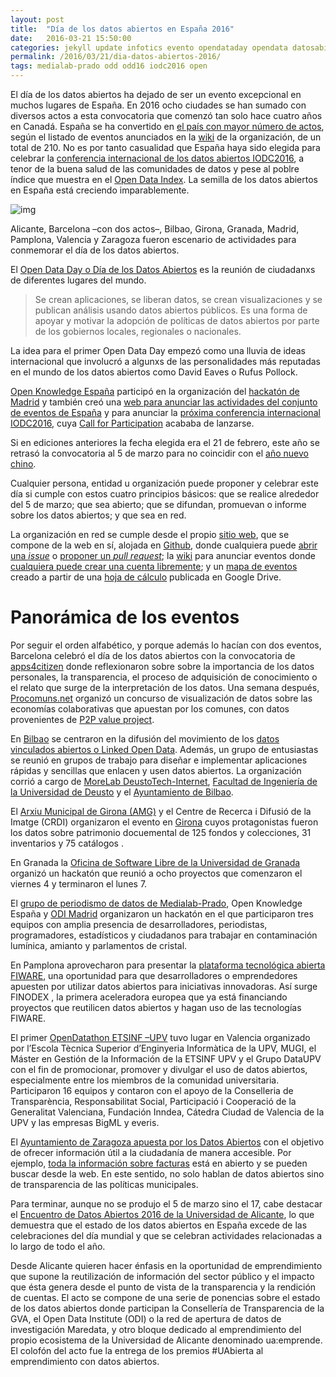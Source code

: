 ```yaml
---
layout: post
title:  "Día de los datos abiertos en España 2016"
date:   2016-03-21 15:50:00
categories: jekyll update infotics evento opendataday opendata datosabiertos
permalink: /2016/03/21/dia-datos-abiertos-2016/
tags: medialab-prado odd odd16 iodc2016 open
---
```


El día de los datos abiertos ha dejado de ser un evento excepcional en muchos lugares de España. En 2016 ocho ciudades se han sumado con diversos actos a esta convocatoria que comenzó tan solo hace cuatro años en Canadá. España se ha convertido en [el país con mayor número de actos](http://wiki.opendataday.org/2016/City_Events#Spain), según el listado de eventos anunciados en la [wiki](http://wiki.opendataday.org/2016/City_Events) de la organización, de un total de 210. No es por tanto casualidad que España haya sido elegida para celebrar la [conferencia internacional de los datos abiertos IODC2016](http://iodc2016.org), a tenor de la buena salud de las comunidades de datos y pese al poblre índice que muestra en el [Open Data Index](https://index.okfn.org/). La semilla de los datos abiertos en España está creciendo imparablemente.

![img](//farm2.staticflickr.com/1512/24561927610_88c48ce88d_o_d.jpg "Medialab-Prado celebra el día de los datos abiertos")

Alicante, Barcelona &#x2013;con dos actos&#x2013;, Bilbao, Girona, Granada, Madrid, Pamplona, Valencia y Zaragoza fueron escenario de actividades para conmemorar el día de los datos abiertos.

El [Open Data Day o Día de los Datos Abiertos](http://opendataday.org/) es la reunión de ciudadanxs de diferentes lugares del mundo.

> Se crean aplicaciones, se liberan datos, se crean visualizaciones y se publican análisis usando datos abiertos públicos. Es una forma de apoyar y motivar la adopción de políticas de datos abiertos por parte de los gobiernos locales, regionales o nacionales. 

La idea para el primer Open Data Day empezó como una lluvia de ideas internacional que involucró a algunxs de las personalidades más reputadas en el mundo de los datos abiertos como David Eaves o Rufus Pollock.

[Open Knowledge España](http://okfn.es) participó en la organización del [hackatón de Madrid](http://madrid.opendataday.org) y también creó una [web para anunciar las actividades del conjunto de eventos de España](http://spain.opendataday.org) y para anunciar la [próxima conferencia internacional IODC2016](http://opendatacon.org), cuya [Call for Participation](http://opendatacon.org/iodc16/call-for-proposals/) acababa de lanzarse.

Si en ediciones anteriores la fecha elegida era el 21 de febrero, este año se retrasó la convocatoria al 5 de marzo para no coincidir con el [año nuevo chino](http://2016chino.madrid.es).

Cualquier persona, entidad u organización puede proponer y celebrar este día si cumple con estos cuatro principios básicos: que se realice alrededor del 5 de marzo; que sea abierto; que se difundan, promuevan o informe sobre los datos abiertos; y que sea en red.

La organización en red se cumple desde el propio [sitio web](http://opendataday.org), que se compone de la web en sí, alojada en [Github](https://github.com/okfn/opendataday.org/), donde cualquiera puede [abrir una *issue*](https://github.com/okfn/opendataday.org/issues/new) o [proponer un *pull request*](https://github.com/okfn/opendataday.org/compare); la [wiki](http://wiki.opendataday.org/2016/) para anunciar eventos donde [cualquiera puede crear una cuenta libremente](http://wiki.opendataday.org/wiki/index.php?title=Special:UserLogin&returnto=Main+Page&type=signup); y un [mapa de eventos](http://opendataday.org/map/) creado a partir de una [hoja de cálculo](https://docs.google.com/spreadsheets/d/1cV43fuzwy2q2ZKDWrHVS6XR4O8B01eLevh4PD6nCENE/edit#gid=1172400195) publicada en Google Drive.

# Panorámica de los eventos

Por seguir el orden alfabético, y porque además lo hacían con dos eventos, Barcelona celebró el día de los datos abiertos con la convocatoria de [apps4citizen](https://www.eventbrite.com/e/barcelona-open-data-day-2016-tickets-22217657612) donde reflexionaron sobre sobre la importancia de los datos personales, la transparencia, el proceso de adquisición de conocimiento o el relato que surge de la interpretación de los datos. Una semana después, [Procomuns.net](http://procomuns.net/en/data-contest/) organizó un concurso de visualización de datos sobre las economías colaborativas que apuestan por los comunes, con datos provenientes de [P2P value project](http://www.p2pvalue.eu/).

En [Bilbao](http://dev.morelab.deusto.es/hackathon/index.php/P%25C3%25A1gina_principal) se centraron en la difusión del movimiento de los [datos vinculados abiertos o Linked Open Data](http://linkeddata.org/). Además, un grupo de entusiastas se reunió en grupos de trabajo para diseñar e implementar aplicaciones rápidas y sencillas que enlacen y usen datos abiertos. La organización corrió a cargo de [MoreLab DeustoTech-Internet](http://morelab.deusto.es/), [Facultad de Ingeniería de la Universidad de Deusto](http://www.ingenieria.deusto.es/cs/Satellite/ingenieria/es/facultad-ingenieria) y el [Ayuntamiento de Bilbao](http://www.bilbao.net).

El [Arxiu Municipal de Girona (AMG)](http://www.girona.cat/sgdap/cat/arxiu_portada.php) y el Centre de Recerca i Difusió de la Imatge (CRDI) organizaron el evento en [Girona](http://www.girona.cat/sgdap/cat/noticies_fitxa.php?idReg=8116) cuyos protagonistas fueron los datos sobre patrimonio docuemental de 125 fondos y colecciones, 31 inventarios y 75 catálogos .

En Granada la [Oficina de Software Libre de la Universidad de Granada](http://osl.ugr.es/) organizó un hackatón que reunió a ocho proyectos que comenzaron el viernes 4 y terminaron el lunes 7.

El [grupo de periodismo de datos de Medialab-Prado](http://medialab-prado.es/article/periodismo_de_datos_-_grupo_de_trabajo), Open Knowledge España y [ODI Madrid](http://madrid.theodi.org/) organizaron un hackatón en el que participaron tres equipos con amplia presencia de desarrolladores, periodistas, programadores, estadísticos y ciudadanos para trabajar en contaminación lumínica, amianto y parlamentos de cristal.

En Pamplona aprovecharon para presentar la [plataforma tecnológica abierta FIWARE](http://www.navarracapital.es/los-datos-abiertos-una-oportunidad-para-las-empresas/), una oportunidad para que desarrolladores o emprendedores apuesten por utilizar datos abiertos para iniciativas innovadoras. Así surge FINODEX , la primera aceleradora europea que ya está financiando proyectos que reutilicen datos abiertos y hagan uso de las tecnologías FIWARE. 

El primer [OpenDatathon ETSINF –UPV](http://noticias.inf.upv.es/?p=7890) tuvo lugar en Valencia organizado por  l’Escola Tècnica Superior d’Enginyeria Informàtica de la UPV,  MUGI, el Máster en Gestión de la Información de la ETSINF UPV y el Grupo DataUPV con el fin de promocionar, promover y divulgar el uso de datos abiertos, especialmente entre los miembros de la comunidad universitaria. Participaron 16 equipos y contaron con el apoyo de la Conselleria de Transparència, Responsabilitat Social, Participació i Cooperació de la Generalitat Valenciana, Fundación Inndea, Cátedra Ciudad de 
Valencia de la UPV y las empresas BigML y everis.

El [Ayuntamiento de Zaragoza apuesta por los Datos Abiertos](http://www.zaragoza.es/ciudad/risp/) con el objetivo de ofrecer información útil a la ciudadanía de manera accesible. Por ejemplo, [toda la información sobre facturas](http://www.zaragoza.es/ciudad/encasa/hacienda/buscador_Facturas) está en abierto y se pueden buscar desde la web. En este sentido, no solo hablan de datos abiertos sino de transparencia de las políticas municipales.

Para terminar, aunque no se produjo el 5 de marzo sino el 17, cabe destacar el [Encuentro de Datos Abiertos 2016 de la Universidad de Alicante](http://datos.ua.es/es/encuentro-de-datos-abiertos-2016.html), lo que demuestra que el estado de los datos abiertos en España excede de las celebraciones del día mundial y que se celebran actividades relacionadas a lo largo de todo el año.

Desde Alicante quieren hacer énfasis en la oportunidad de emprendimiento que supone la reutilización de información del sector público y el impacto que ésta genera desde el punto de vista de la transparencia y la rendición de cuentas. El acto se compone de una serie de ponencias sobre el estado de los datos abiertos donde participan la Consellería de Transparencia de la GVA, el Open Data Institute (ODI) o la red de apertura de datos de investigación Maredata, y otro bloque dedicado al emprendimiento del propio ecosistema de la Universidad de Alicante  denominado ua:emprende. El colofón del acto fue la entrega de los premios #UAbierta al emprendimiento con datos abiertos.
